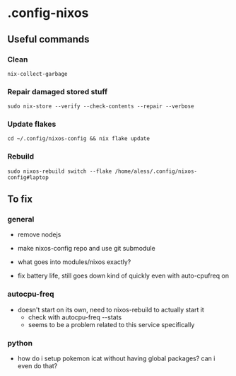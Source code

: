 # .config-nixos

## Useful commands

### Clean

`nix-collect-garbage`

### Repair damaged stored stuff

`sudo nix-store --verify --check-contents --repair --verbose`

### Update flakes

`cd ~/.config/nixos-config && nix flake update`

### Rebuild

`sudo nixos-rebuild switch --flake /home/aless/.config/nixos-config#laptop`

## To fix

### general

- remove nodejs

- make nixos-config repo and use git submodule

- what goes into modules/nixos exactly?

- fix battery life, still goes down kind of quickly even with auto-cpufreq on

### autocpu-freq

- doesn't start on its own, need to nixos-rebuild to actually start it
    - check with autocpu-freq --stats
    - seems to be a problem related to this service specifically

### python

- how do i setup pokemon icat without having global packages? can i even do that?

